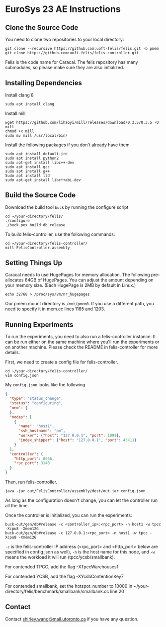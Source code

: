 # EuroSys 23 AE Instructions


## Clone the Source Code

You need to clone two repositories to your local directory:

```
git clone --recursive https://github.com:uoft-felis/felis.git -b pmem
git clone https://github.com:uoft-felis/felis-controller.git
```

Felis is the code name for Caracal. The felis repository has many submodules, so please make sure they are also initialized.

## Installing Dependencies

Install clang 8
```
sudo apt install clang
```

Install mill
```
wget https://github.com/lihaoyi/mill/releases/download/0.3.5/0.3.5 -O mill
chmod +x mill
sudo mv mill /usr/local/bin/
```

Install the following packages if you don't already have them
```
sudo apt install default-jre
sudo apt install python2
sudo apt-get install libc++-dev
sudo apt install gcc
sudo apt install g++
Sudo apt install lld
sudo apt-get install libc++abi-dev
```

## Build the Source Code

Download the build tool `buck` by running the configure script

```
cd ~/your-directory/felis/
./configure
./buck.pex build db_release
```

To build felis-controller, use the following commands:

```
cd ~/your-directory/felis-controller/
mill FelisController.assembly
```

## Setting Things Up
Caracal needs to use HugePages for memory allocation. The following pre-allocates 64GB of HugePages. You can adjust the amount depending on your memory size. (Each HugePage is 2MB by default in Linux.)

```
echo 32768 > /proc/sys/vm/nr_hugepages
```

Our pmem mount directory is `/mnt/pmem0`. If you use a different path, you need to specify it in mem.cc lines 1185 and 1203.

## Running Experiments

To run the experiments, you need to also run a felis-controller instance. It can be run either on the same machine where you'll run the experiments or on another machine. Please check the README in felis-controller for more details.

First, we need to create a config file for felis-controller.

```
cd ~/your-directory/felis-controller/
vim config.json
```

My `config.json` looks like the following

```json
{
  "type": "status_change",
  "status": "configuring",
  "mem": {
  },
  "nodes": [
    {
      "name": "host1",
      "ssh_hostname": "pm",
      "worker": {"host": "127.0.0.1", "port": 1091},
      "index_shipper": {"host": "127.0.0.1", "port": 43411}
    }
  ],
  "controller": {
    "http_port": 8666,
    "rpc_port": 3148
  }
}
```

Then, run felis-controller.

```
java -jar out/FelisController/assembly/dest/out.jar config.json
```

As long as the configuration doesn't change, you can let the controller
run all the time.


Once the controller is initialized, you can run the experiments:

```
buck-out/gen/db#release -c <controller_ip>:<rpc_port> -n host1 -w tpcc -Xcpu8 -Xmem12G
buck-out/gen/db#release -c 127.0.0.1:<rpc_port> -n host1 -w tpcc -Xcpu8 -Xmem12G
```

`-c` is the felis-controller IP address (<rpc_port> and <http_port>
below are specified in config.json as well), `-n` is the host name for
this node, and `-w` means the workload it will run (tpcc/ycsb/smallbank).

For contended TPCC, add the flag -XTpccWarehouses1

For contended YCSB, add the flag -XYcsbContentionKey7

For contended smallbank, set the hotspot_number to 10000 in ~/your-directory/felis/benchmark/smallbank/smallbank.cc line 20

## Contact

Contact shirley.wang@mail.utoronto.ca if you have any question.